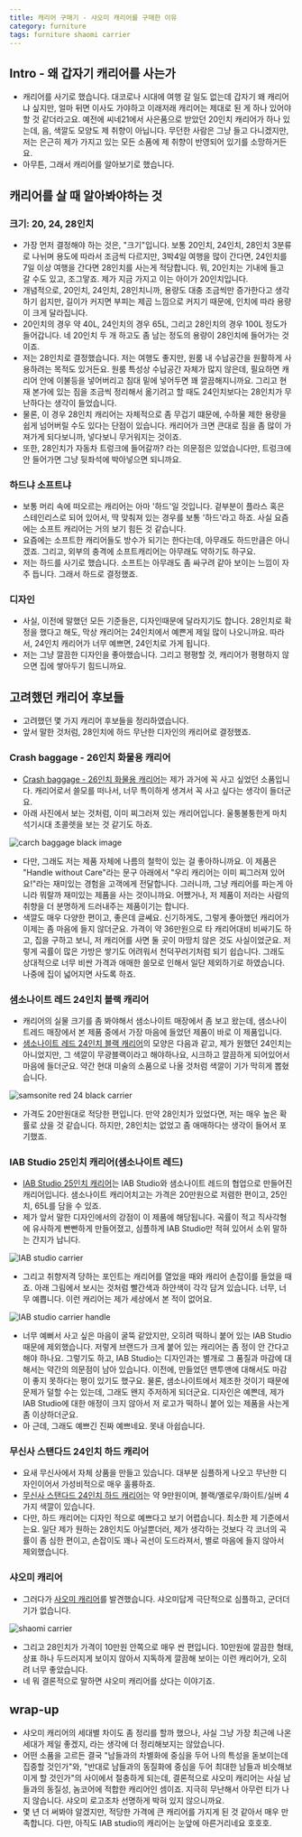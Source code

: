 ```yaml
---
title: 캐리어 구매기 - 샤오미 캐리어를 구매한 이유
category: furniture
tags: furniture shaomi carrier
---
```


## Intro - 왜 갑자기 캐리어를 사는가

- 캐리어를 사기로 했습니다. 대코로나 시대에 여행 갈 일도 없는데 갑자기 왜 캐리어냐 싶지만, 얼마 뒤면 이사도 가야하고 이래저래 캐리어는 제대로 된 게 하나 있어야 할 것 같더라고요. 예전에 씨네21에서 사은품으로 받았던 20인치 캐리어가 하나 있는데, 음, 색깔도 모양도 제 취향이 아닙니다. 무던한 사람은 그냥 들고 다니겠지만, 저는 은근히 제가 가지고 있는 모든 소품에 제 취향이 반영되어 있기를 소망하거든요.
- 아무튼, 그래서 캐리어를 알아보기로 했습니다. 

## 캐리어를 살 때 알아봐야하는 것

### 크기: 20, 24, 28인치

- 가장 먼저 결정해야 하는 것은, "크기"입니다. 보통 20인치, 24인치, 28인치 3분류로 나뉘며 용도에 따라서 조금씩 다르지만, 3박4일 여행을 많이 간다면, 24인치를 7일 이상 여행을 간다면 28인치를 사는게 적당합니다. 뭐, 20인치는 기내에 들고 갈 수도 있고, 조그맣죠. 제가 지금 가지고 이는 아이가 20인치입니다.
- 개념적으로, 20인치, 24인치, 28인치니까, 용량도 대충 조금씩만 증가한다고 생각하기 쉽지만, 길이가 커지면 부피는 제곱 느낌으로 커지기 때문에, 인치에 따라 용량이 크게 달라집니다. 
- 20인치의 경우 약 40L, 24인치의 경우 65L, 그리고 28인치의 경우 100L 정도가 들어갑니다. 네 20인치 두 개 하고도 좀 남는 정도의 용량이 28인치에 들어가는 것이죠. 
- 저는 28인치로 결정했습니다. 저는 여행도 좋지만, 원룸 내 수납공간을 원활하게 사용하려는 목적도 있거든요. 원룸 특성상 수납공간 자체가 많지 않은데, 필요하면 캐리어 안에 이불등을 넣어버리고 침대 밑에 넣어두면 꽤 깔끔해지니까요. 그리고 현재 본가에 있는 짐을 조금씩 정리해서 옮기려고 할 때도 24인치보다는 28인치가 무난하다는 생각이 들었습니다. 
- 물론, 이 경우 28인치 캐리어는 자체적으로 좀 무겁기 떄문에, 수하물 제한 용량을 쉽게 넘어버릴 수도 있다는 단점이 있습니다. 캐리어가 크면 큰대로 짐을 좀 많이 가져가게 되다보니까, 넣다보니 무거워지는 것이죠. 
- 또한, 28인치가 자동차 트렁크에 들어갈까? 라는 의문점은 있었습니다만, 트렁크에 안 들어가면 그냥 뒷좌석에 박아넣으면 되니까요.

### 하드냐 소프트냐

- 보통 머리 속에 떠오르는 캐리어는 아마 '하드'일 것입니다. 겉부분이 플라스 혹은 스테인리스로 되어 있어서, 딱 맞춰져 있는 경우를 보통 '하드'라고 하죠. 사실 요즘에는 소프트 캐리어는 거의 보기 힘든 것 같습니다. 
- 요즘에는 소프트한 캐리어들도 방수가 되기는 한다는데, 아무래도 하드만큼은 아니겠죠. 그리고, 외부의 충격에 소프트캐리어는 아무래도 약하기도 하구요.
- 저는 하드를 사기로 했습니다. 소프트는 아무래도 좀 싸구려 같아 보이는 느낌이 자주 듭니다. 그래서 하드로 결정했죠.

### 디자인

- 사실, 이전에 말했던 모든 기준들은, 디자인때문에 달라지기도 합니다. 28인치로 확정을 했다고 해도, 막상 캐리어는 24인치에서 예쁜게 제일 많이 나오니까요. 따라서, 24인치 캐리어가 너무 예쁘면, 24인치로 가게 됩니다.
- 저는 그냥 깔끔한 디자인을 좋아했습니다. 그리고 평평할 것, 캐리어가 평평하지 않으면 집에 쌓아두기 힘드니까요. 

## 고려했던 캐리어 후보들

- 고려했던 몇 가지 캐리어 후보들을 정리하였습니다. 
- 앞서 말한 것처럼, 28인치에 하드 무난한 디자인의 캐리어로 결정했죠. 

### Crash baggage - 26인치 화물용 캐리어 

- [Crash baggage - 26인치 화물용 캐리어](https://store.musinsa.com/app/product/detail/801153/0)는 제가 과거에 꼭 사고 싶었던 소품입니다. 캐리어로서 쓸모를 떠나서, 너무 특이하게 생겨서 꼭 사고 싶다는 생각이 들더군요. 
- 아래 사진에서 보는 것처럼, 이미 찌그러져 있는 캐리어입니다. 울퉁불퉁한게 마치 석기시대 초콜렛을 보는 것 같기도 하죠.

![carch baggage black image](https://image.msscdn.net/images/goods_img/20180614/801214/801214_1_500.jpg)

- 다만, 그래도 저는 제품 자체에 나름의 철학이 있는 걸 좋아하니까요. 이 제품은 "Handle without Care"라는 문구 아래에서 "우리 캐리어는 이미 찌그러져 있어요!"라는 재미있는 경험을 고객에게 전달합니다. 그러니까, 그냥 캐리어를 파는게 아니라 뭐랄까 재미있는 제품을 사는 것이니까요. 어쨌거나, 저 제품이 저라는 사람의 취향을 더 분명하게 드러내주는 제품이기는 합니다.
- 색깔도 매우 다양한 편이고, 좋은데 글쎄요. 신기하게도, 그렇게 좋아했던 캐리어가 이제는 좀 마음에 들지 않더군요. 가격이 약 36만원으로 타 캐리어대비 비싸기도 하고, 집을 구하고 보니, 저 캐리어를 사면 둘 곳이 마땅치 않은 것도 사실이었군요. 저렇게 곡률이 많은 가방은 쌓기도 어려워서 천덕꾸러기처럼 되기 쉽습니다. 그래도 상대적으로 너무 비싼 가격과 애매한 쓸모로 인해서 일단 제외하기로 하였습니다. 나중에 집이 넓어지면 사도록 하죠.

### 샘소나이트 레드 24인치 블랙 캐리어

- 캐리어의 실물 크기를 좀 봐야해서 샘소나이트 매장에서 좀 보고 왔는데, 샘소나이트레드 매장에서 본 제품 중에서 가장 마음에 들었던 제품이 바로 이 제품입니다. 
- [샘소나이트 레드 24인치 블랙 캐리어](https://store.musinsa.com/app/product/detail/1218046/0)의 모양은 다음과 같고, 제가 원했던 24인치는 아니었지만, 그 색깔이 무광블랙이라고 해야하나요, 시크하고 깔끔하게 되어있어서 마음에 들더군요. 약간 현대 미술의 소품으로 나올 것처럼 색깔이 기가 막히게 뽑혔습니다. 

![samsonite red 24 black carrier](https://image.msscdn.net/images/goods_img/20191108/1218046/1218046_1_500.jpg)

- 가격도 20만원대로 적당한 편입니다. 만약 28인치가 있었다면, 저는 매우 높은 확률로 샀을 것 같습니다. 하지만, 28인치는 없었고 좀 애매하다는 생각이 들어서 포기했죠.

### IAB Studio 25인치 캐리어(샘소나이트 레드)

- [IAB Studio 25인치 캐리어](https://store.musinsa.com/app/product/detail/1482117/0)는 IAB Studio와 샘소나이트 레드의 협업으로 만들어진 캐리어입니다. 샘소나이트 캐리어치고는 가격은 20만원으로 저렴한 편이고, 25인치, 65L를 담을 수 있죠. 
- 제가 앞서 말한 디자인에서의 강점이 이 제품에 해당됩니다. 곡률이 적고 직사각형에 유사하게 빤빤하게 만들어졌고, 심플하게 IAB Studio만 적혀 있어서 소위 말하는 간지가 납니다.

![IAB studio carrier](https://image.msscdn.net/images/goods_img/20200611/1482117/1482117_1_500.jpg)

- 그리고 취향저격 당하는 포인트는 캐리어를 열었을 때와 캐리어 손잡이를 들었을 때죠. 아래 그림에서 보시는 것처럼 빨간색과 하얀색이 각각 담겨 있습니다. 너무, 너무 예쁩니다. 이런 캐리어는 제가 세상에서 본 적이 없어요. 

![IAB studio carrier handle](https://file.mk.co.kr/meet/neds/2020/02/image_readtop_2020_116858_15808653534075862.jpg)

- 너무 예뻐서 사고 싶은 마음이 굴뚝 같았지만, 오히려 떡하니 붙어 있는 IAB Studio때문에 제외했습니다. 저렇게 브랜드가 크게 붙어 있는 캐리어는 좀 정이 안 간다고 해야 하나요. 그렇기도 하고, IAB Studio는 디자인과는 별개로 그 품질과 마감에 대해서는 약간의 의문점이 남아 있습니다. 이전에, 만들었던 맨투맨에 대해서도 마감이 좋지 못하다는 평이 있기도 했구요. 물론, 샘소나이트에서 제조한 것이기 때문에 문제가 덜할 수는 있는데, 그래도 왠지 주저하게 되더군요. 디자인은 예쁜데, 제가 IAB Studio에 대한 애정이 크지 않아서 저 로고가 떡하니 붙어 있는 제품을 사는게 좀 이상하더군요.
- 아 근데, 그래도 예쁘긴 진짜 예쁘네요. 못내 아쉽습니다.

### 무신사 스탠다드 24인치 하드 캐리어 

- 요새 무신사에서 자체 상품을 만들고 있습니다. 대부분 심플하게 나오고 무난한 디자인이어서 가성비적으로 매우 훌륭하죠. 
- [무신사 스탠다드 24인치 하드 캐리어](https://store.musinsa.com/app/product/detail/1259814/0)는 약 9만원이며, 블랙/옐로우/화이트/실버 4가지 색깔이 있습니다. 
- 다만, 하드 캐리어는 디자인 적으로 예쁘다고 보기 어렵습니다. 최소한 제 기준에서는요. 일단 제가 원하는 28인치도 아닐뿐더러, 제가 생각하는 것보다 각 코너의 곡률이 좀 심한 편이고, 손잡이도 꽤나 곡선이 도드라져서, 별로 마음에 들지 않아서 제외했습니다.

### 샤오미 캐리어

- 그러다가 [사오미 캐리어](https://www.coupang.com/vp/products/300584432?itemId=946369015&vendorItemId=5292062236&pickType=COU_PICK&q=%EC%83%A4%EC%98%A4%EB%AF%B8+%EC%BA%90%EB%A6%AC%EC%96%B4&itemsCount=36&searchId=ff5ac60cd79b42ec991804d2cd62affe&rank=1&isAddedCart=)를 발견했습니다. 샤오미답게 극단적으로 심플하고, 군더더기가 없습니다. 

![shaomi carrier](http://image1.coupangcdn.com/image/vendor_inventory/4407/ffa073ab6bc17fbfabe60100f276cb2251fd4e01c31c41013209e2fc9726.jpg)

- 그리고 28인치가 가격이 10만원 안쪽으로 매우 싼 편입니다. 10만원에 깔끔한 형태, 상표 하나 두드러지게 보이지 않아서 지독하게 깔끔해 보이는 이런 캐리어가, 오히려 너무 좋았습니다. 
- 네 뭐 결론적으로 말하면 샤오미 캐리어를 샀다는 이야기죠.

## wrap-up

- 샤오미 캐리어의 세대별 차이도 좀 정리를 할까 했으나, 사실 그냥 가장 최근에 나온 세대가 제일 좋겠지, 라는 생각에 더 정리해보지는 않았습니다.
- 어떤 소품을 고르든 결국 "남들과의 차별화에 중심을 두어 나의 특성을 돋보이는데 집중할 것인가"와, "반대로 남들과의 동질화에 중심을 두어 최대한 남들과 비슷해보이게 할 것인가"의 사이에서 절충하게 되는데, 결론적으로 샤오미 캐리어는 사실 남들과의 동질성, 놈코어에 적합한 캐리어인 셈이죠. 지극히 무난해서 아무런 티가 나지 않습니다. 샤오미 로고조차 선명하게 박혀 있지 않으니까요.
- 몇 년 더 써봐야 알겠지만, 적당한 가격에 큰 캐리어를 가지게 된 것 같아서 매우 만족합니다. 다만, 아직도 IAB studio의 캐리어는 눈앞에 아른거리네요 호호호.